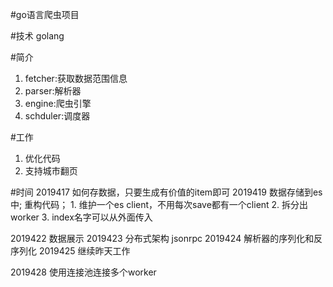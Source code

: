 #go语言爬虫项目

#技术
golang


#简介
1. fetcher:获取数据范围信息
2. parser:解析器
3. engine:爬虫引擎
4. schduler:调度器


#工作
1. 优化代码
2. 支持城市翻页


#时间
2019417 如何存数据，只要生成有价值的item即可
2019419 数据存储到es中;
        重构代码；
            1. 维护一个es client，不用每次save都有一个client
            2. 拆分出worker
            3. index名字可以从外面传入
            
2019422 数据展示 
2019423 分布式架构 jsonrpc
2019424 解析器的序列化和反序列化
2019425 继续昨天工作

2019428 使用连接池连接多个worker